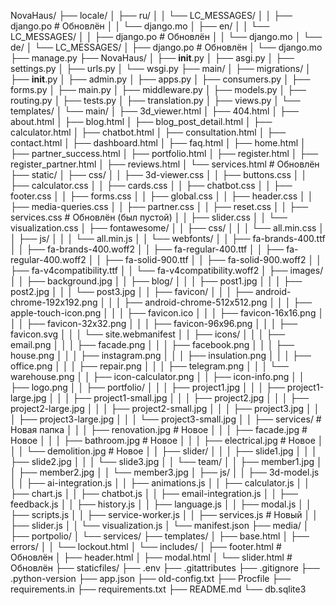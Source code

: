 NovaHaus/
├── locale/
│   ├── ru/
│   │   └── LC_MESSAGES/
│   │       ├── django.po  # Обновлён
│   │       └── django.mo
│   ├── en/
│   │   └── LC_MESSAGES/
│   │       ├── django.po  # Обновлён
│   │       └── django.mo
│   └── de/
│       └── LC_MESSAGES/
│           ├── django.po  # Обновлён
│           └── django.mo
├── manage.py
├── NovaHaus/
│   ├── __init__.py
│   ├── asgi.py
│   ├── settings.py
│   ├── urls.py
│   └── wsgi.py
├── main/
│   ├── migrations/
│   ├── __init__.py
│   ├── admin.py
│   ├── apps.py
│   ├── consumers.py
│   ├── forms.py
│   ├── main.py
│   ├── middleware.py
│   ├── models.py
│   ├── routing.py
│   ├── tests.py
│   ├── translation.py
│   ├── views.py
│   └── templates/
│       └── main/
│           ├── 3d_viewer.html
│           ├── 404.html
│           ├── about.html
│           ├── blog.html
│           ├── blog_post_detail.html
│           ├── calculator.html
│           ├── chatbot.html
│           ├── consultation.html
│           ├── contact.html
│           ├── dashboard.html
│           ├── faq.html
│           ├── home.html
│           ├── partner_success.html
│           ├── portfolio.html
│           ├── register.html
│           ├── register_partner.html
│           ├── reviews.html
│           └── services.html  # Обновлён
├── static/
│   ├── css/
│   │   ├── 3d-viewer.css
│   │   ├── buttons.css
│   │   ├── calculator.css
│   │   ├── cards.css
│   │   ├── chatbot.css
│   │   ├── footer.css
│   │   ├── forms.css
│   │   ├── global.css
│   │   ├── header.css
│   │   ├── media-queries.css
│   │   ├── partner.css
│   │   ├── reset.css
│   │   ├── services.css  # Обновлён (был пустой)
│   │   ├── slider.css
│   │   └── visualization.css
│   ├── fontawesome/
│   │   ├── css/
│   │   │   └── all.min.css
│   │   ├── js/
│   │   │   └── all.min.js
│   │   └── webfonts/
│   │       ├── fa-brands-400.ttf
│   │       ├── fa-brands-400.woff2
│   │       ├── fa-regular-400.ttf
│   │       ├── fa-regular-400.woff2
│   │       ├── fa-solid-900.ttf
│   │       ├── fa-solid-900.woff2
│   │       ├── fa-v4compatibility.ttf
│   │       └── fa-v4compatibility.woff2
│   ├── images/
│   │   ├── background.jpg
│   │   ├── blog/
│   │   │   ├── post1.jpg
│   │   │   ├── post2.jpg
│   │   │   └── post3.jpg
│   │   ├── favicon/
│   │   │   ├── android-chrome-192x192.png
│   │   │   ├── android-chrome-512x512.png
│   │   │   ├── apple-touch-icon.png
│   │   │   ├── favicon.ico
│   │   │   ├── favicon-16x16.png
│   │   │   ├── favicon-32x32.png
│   │   │   ├── favicon-96x96.png
│   │   │   ├── favicon.svg
│   │   │   └── site.webmanifest
│   │   ├── icons/
│   │   │   ├── email.png
│   │   │   ├── facade.png
│   │   │   ├── facebook.png
│   │   │   ├── house.png
│   │   │   ├── instagram.png
│   │   │   ├── insulation.png
│   │   │   ├── office.png
│   │   │   ├── repair.png
│   │   │   ├── telegram.png
│   │   │   └── warehouse.png
│   │   ├── icon-calculator.png
│   │   ├── icon-info.png
│   │   ├── logo.png
│   │   ├── portfolio/
│   │   │   ├── project1.jpg
│   │   │   ├── project1-large.jpg
│   │   │   ├── project1-small.jpg
│   │   │   ├── project2.jpg
│   │   │   ├── project2-large.jpg
│   │   │   ├── project2-small.jpg
│   │   │   ├── project3.jpg
│   │   │   ├── project3-large.jpg
│   │   │   └── project3-small.jpg
│   │   ├── services/  # Новая папка
│   │   │   ├── renovation.jpg  # Новое
│   │   │   ├── facade.jpg  # Новое
│   │   │   ├── bathroom.jpg  # Новое
│   │   │   ├── electrical.jpg  # Новое
│   │   │   └── demolition.jpg  # Новое
│   │   ├── slider/
│   │   │   ├── slide1.jpg
│   │   │   ├── slide2.jpg
│   │   │   └── slide3.jpg
│   │   └── team/
│   │       ├── member1.jpg
│   │       ├── member2.jpg
│   │       └── member3.jpg
│   ├── js/
│   │   ├── 3d-model.js
│   │   ├── ai-integration.js
│   │   ├── animations.js
│   │   ├── calculator.js
│   │   ├── chart.js
│   │   ├── chatbot.js
│   │   ├── email-integration.js
│   │   ├── feedback.js
│   │   ├── history.js
│   │   ├── language.js
│   │   ├── modal.js
│   │   ├── scripts.js
│   │   ├── service-worker.js
│   │   ├── services.js  # Новый
│   │   ├── slider.js
│   │   └── visualization.js
│   └── manifest.json
├── media/
│   ├── portpolio/
│   └── services/
├── templates/
│   ├── base.html
│   ├── errors/
│   │   └── lockout.html
│   └── includes/
│       ├── footer.html  # Обновлён
│       ├── header.html
│       ├── modal.html
│       └── slider.html  # Обновлён
├── staticfiles/
├── .env
├── .gitattributes
├── .gitignore
├── .python-version
├── app.json
├── old-config.txt
├── Procfile
├── requirements.in
├── requirements.txt
├── README.md
└── db.sqlite3